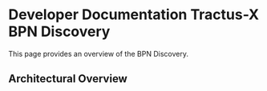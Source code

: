 # Developer Documentation Tractus-X BPN Discovery

This page provides an overview of the BPN Discovery.

## Architectural Overview